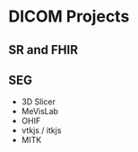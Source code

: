 # DICOM Projects

## SR and FHIR

## SEG
* 3D Slicer
* MeVisLab
* OHIF
* vtkjs / itkjs
* MITK

<!--stackedit_data:
eyJkaXNjdXNzaW9ucyI6eyJKMXR4b1ZtdjJta0hxRHZjIjp7In
N0YXJ0IjozNCwiZW5kIjo0MCwidGV4dCI6IiMjIFNFRyJ9fSwi
Y29tbWVudHMiOnsidmVUUFJaVGh0enNncFdJOSI6eyJkaXNjdX
NzaW9uSWQiOiJKMXR4b1ZtdjJta0hxRHZjIiwic3ViIjoiZ286
MTA0MDY3NjU0MjQ4NTI4MjA2MzM1IiwidGV4dCI6IkhlcmUncy
BhIGNvbW1lbnQiLCJjcmVhdGVkIjoxNTQ0OTg0Nzc1MTgzfX0s
Imhpc3RvcnkiOlsxMzkzOTgwNTY3LC0yMDg4NzQ2NjEyXX0=
-->
